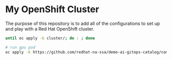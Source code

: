 # My OpenShift Cluster

The purpose of this repository is to add all of the configurations to set up and play with a Red Hat OpenShift cluster.

```sh
until oc apply -k cluster/; do : ; done
```

```sh
# run gpu pod
oc apply -k https://github.com/redhat-na-ssa/demo-ai-gitops-catalog/components/app-configs/nvidia-gpu-verification/overlays/toleration/
```
